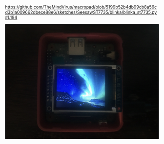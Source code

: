https://github.com/TheMindVirus/macropad/blob/5199b52b4db99cb8a56cd3b1a009662dbece88e6/sketches/SeesawST7735/blinka/blinka_st7735.py#L194

![screenshot](https://github.com/TheMindVirus/macropad/blob/archive/sketches/SeesawST7735/media/IMG_6230.jpg)
